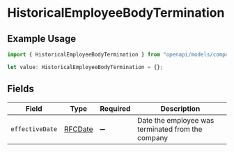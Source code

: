 # HistoricalEmployeeBodyTermination

## Example Usage

```typescript
import { HistoricalEmployeeBodyTermination } from "openapi/models/components";

let value: HistoricalEmployeeBodyTermination = {};
```

## Fields

| Field                                             | Type                                              | Required                                          | Description                                       |
| ------------------------------------------------- | ------------------------------------------------- | ------------------------------------------------- | ------------------------------------------------- |
| `effectiveDate`                                   | [RFCDate](../../types/rfcdate.md)                 | :heavy_minus_sign:                                | Date the employee was terminated from the company |